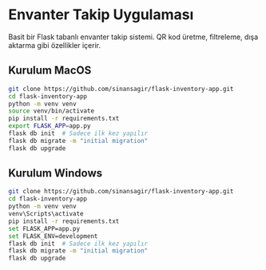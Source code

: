 # Envanter Takip Uygulaması

Basit bir Flask tabanlı envanter takip sistemi. QR kod üretme, filtreleme, dışa aktarma gibi özellikler içerir.

## Kurulum MacOS

```bash
git clone https://github.com/sinansagir/flask-inventory-app.git
cd flask-inventory-app
python -m venv venv
source venv/bin/activate
pip install -r requirements.txt
export FLASK_APP=app.py
flask db init  # Sadece ilk kez yapılır
flask db migrate -m "initial migration"
flask db upgrade
```
## Kurulum Windows

```bash
git clone https://github.com/sinansagir/flask-inventory-app.git 
cd flask-inventory-app
python -m venv venv
venv\Scripts\activate
pip install -r requirements.txt
set FLASK_APP=app.py
set FLASK_ENV=development
flask db init  # Sadece ilk kez yapılır
flask db migrate -m "initial migration"
flask db upgrade
```
